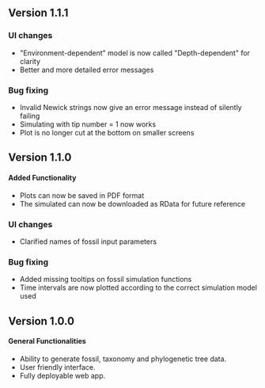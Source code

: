 ## Version 1.1.1

### UI changes
* "Environment-dependent" model is now called "Depth-dependent" for clarity
* Better and more detailed error messages

### Bug fixing
* Invalid Newick strings now give an error message instead of silently failing
* Simulating with tip number = 1 now works
* Plot is no longer cut at the bottom on smaller screens

## Version 1.1.0

#### Added Functionality
* Plots can now be saved in PDF format
* The simulated can now be downloaded as RData for future reference

### UI changes
* Clarified names of fossil input parameters

### Bug fixing
* Added missing tooltips on fossil simulation functions
* Time intervals are now plotted according to the correct simulation model used


## Version 1.0.0

#### General Functionalities
* Ability to generate fossil, taxonomy and phylogenetic tree data.
* User friendly interface.
* Fully deployable web app.
